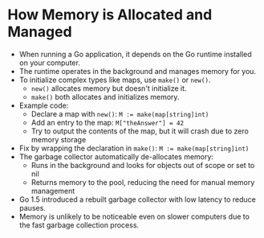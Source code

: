 # How Memory is Allocated and Managed

- When running a Go application, it depends on the Go runtime installed on your computer.
- The runtime operates in the background and manages memory for you.
- To initialize complex types like maps, use `make()` or `new()`.
  - `new()` allocates memory but doesn't initialize it.
  - `make()` both allocates and initializes memory.
- Example code:
  - Declare a map with `new()`: `M := make(map[string]int)`
  - Add an entry to the map: `M["theAnswer"] = 42`
  - Try to output the contents of the map, but it will crash due to zero memory storage
- Fix by wrapping the declaration in `make()`: `M := make(map[string]int)`
- The garbage collector automatically de-allocates memory:
  - Runs in the background and looks for objects out of scope or set to nil
  - Returns memory to the pool, reducing the need for manual memory management
- Go 1.5 introduced a rebuilt garbage collector with low latency to reduce pauses.
- Memory is unlikely to be noticeable even on slower computers due to the fast garbage collection process.
